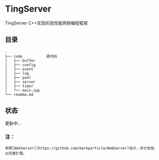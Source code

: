 # TingServer
TingServer
C++实现的高性能网络编程框架

## 目录
```
.
├── code           源代码
│   ├── buffer
│   ├── config
│   ├── event
│   ├── log
│   ├── pool
│   ├── server
│   ├── timer
│   └── main.cpp
└── readme.md
```

## 状态
更新中...

### 注：
    参照[WebServer](https://github.com/markparticle/WebServer)设计，并计划加以完善扩展。
